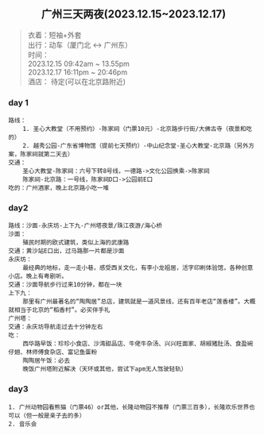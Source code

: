## <center>广州三天两夜(2023.12.15~2023.12.17)</center>
> 衣着：短袖+外套<br/>
> 出行：动车（厦门北 <-> 广州东）<br/>
> 时间：<br/>
2023.12.15 09:42am ~ 13.55pm<br/>
2023.12.17 16:11pm ~ 20:46pm<br/>
> 酒店： 
    待定(可以在北京路附近)
### day 1
    路线：
        1. 圣心大教堂（不用预约）-陈家祠（门票10元）-北京路步行街/大佛古寺（夜景和吃的）
        2. 越秀公园-广东省博物馆（提前七天预约）-中山纪念堂-圣心大教堂-北京路（另外方案，陈家祠就第二天去）
    交通：
        圣心大教堂-陈家祠：六号下转8号线，一德路->文化公园换乘->陈家祠
        陈家祠-北京路：一号线，陈家祠D口->公园前E口
    吃的：广州酒家，晚上北京路小吃一堆
### day2
    路线：沙面-永庆坊-上下九-广州塔夜景/珠江夜游/海心桥
    沙面：
        殖民时期的欧式建筑，类似上海的武康路
    交通：黄沙站E口出，过马路那一片都是沙面
    永庆坊：
        最经典的地标，走一走小巷，感受西关文化，有李小龙祖居，活字印刷体验馆，各种创意小店。晚上有粤剧听。
    交通：沙面导航步行过来10分钟，都在一块
    上下九：
        那里有广州最著名的“陶陶居”总店，建筑就是一道风景线，还有百年老店“莲香楼”。大概就相当于北京的“稻香村”。必买伴手礼
    广州塔：
    交通：永庆坊导航走过去十分钟左右
    吃：
        西华路早饭：珍珍小食店、沙湾甜品店、牛佬牛杂汤、兴兴旺面家、胡椒猪肚汤、食盈碗仔翅、林师傅食杂店、富记鱼蛋粉
        陶陶居午饭：必去
        晚饭广州塔附近解决（天环或其他，尝试下apm无人驾驶轻轨）
### day3
    1. 广州动物园看熊猫（门票46）or其他，长隆动物园不推荐（门票三百多），长隆欢乐世界也可以（但一般是亲子去的多）
    2. 音乐会


        

        
